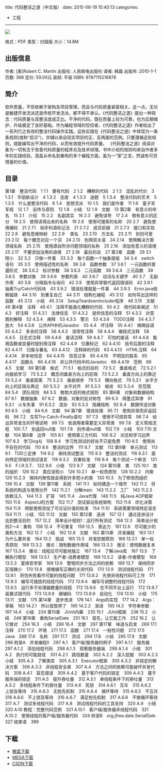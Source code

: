 title: 代码整洁之道（中文版）
date: 2015-06-19 15:40:13
categories:
  - 工程
---

![](http://img3.douban.com/lpic/s4103991.jpg)

格式：PDF
类型：扫描版
大小：14.8M

<!--more-->

## 出版信息 ##

作者: [美]Robert C. Martin 
出版社: 人民邮电出版社
译者: 韩磊 
出版年: 2010-1-1
页数: 388
定价: 59.00元
装帧: 平装
ISBN: 9787115216878

## 简介 ##

软件质量，不但依赖于架构及项目管理，而且与代码质量紧密相关。这一点，无论是敏捷开发流派还是传统开发流派，都不得不承认。《代码整洁之道》提出一种观念：代码质量与其整洁度成正比。干净的代码，既在质量上较为可靠，也为后期维护、升级奠定了良好基础。作为编程领域的佼佼者，《代码整洁之道》作者给出了一系列行之有效的整洁代码操作实践。这些实践在《代码整洁之道》中体现为一条条规则(或称“启示”)，并辅以来自现实项目的正、反两面的范例。只要遵循这些规则，就能编写出干净的代码，从而有效提升代码质量。
《代码整洁之道》阅读对象为一切有志于改善代码质量的程序员及技术经理。书中介绍的规则均来自作者多年的实践经验，涵盖从命名到重构的多个编程方面，虽为一“家”之言，然诚有可资借鉴的价值。

## 目录 ##

第1章　整洁代码　1
1.1　要有代码　2
1.2　糟糕的代码　2
1.3　混乱的代价　3
1.3.1　华丽新设计　4
1.3.2　态度　4
1.3.3　迷题　5
1.3.4　整洁代码的艺术　5
1.3.5　什么是整洁代码　6
1.4　思想流派　10
1.5　我们是作者　11
1.6　童子军军规　12
1.7　前传与原则　12
1.8　小结　12
1.9　文献　13
第2章　有意义的命名　15
2.1　介绍　15
2.2　名副其实　16
2.3　避免误导　17
2.4　做有意义的区分　18
2.5　使用读得出来的名称　19
2.6　使用可搜索的名称　20
2.7　避免使用编码　21
2.7.1　匈牙利语标记法　21
2.7.2　成员前缀　21
2.7.3　接口和实现　22
2.8　避免思维映射　22
2.9　 类名　23
2.10　方法名　23
2.11　别扮可爱　23
2.12　每个概念对应一个词　24
2.13　别用双关语　24
2.14　使用解决方案领域名称　25
2.15　使用源自所涉问题领域的名称　25
2.16　添加有意义的语境　25
2.17　不要添加没用的语境　27
2.18　最后的话　27
第3章　函数　29
3.1　短小　32
3.2　只做一件事　33
3.3　每个函数一个抽象层级　34
3.4　switch语句　35
3.5　使用描述性的名称　36
3.6　函数参数　37
3.6.1　一元函数的普遍形式　38
3.6.2　标识参数　38
3.6.3　二元函数　38
3.6.4　三元函数　39
3.6.5　参数对象　39
3.6.6　参数列表　40
3.6.7　动词与关键字　40
3.7　无副作用　40
3.8　分隔指令与询问　42
3.9　使用异常替代返回错误码　42
3.9.1　抽离Try/Catch代码块　43
3.9.2　错误处理就是一件事　44
3.9.3　Error.java依赖磁铁　44
3.10　别重复自己　44
3.11　结构化编程　45
3.12　如何写出这样的函数　45
3.13　小结　45
3.14　SetupTeardownIncluder程序　46
3.15　文献　48
第4章　注释　49
4.1　注释不能美化糟糕的代码　50
4.2　用代码来阐述　51
4.3　好注释　51
4.3.1　法律信息　51
4.3.2　提供信息的注释　51
4.3.3　对意图的解释　52
4.3.4　阐释　53
4.3.5　警示　53
4.3.6　TODO注释　54
4.3.7　放大　54
4.3.8　公共API中的Javadoc　55
4.4　坏注释　55
4.4.1　喃喃自语　55
4.4.2　多余的注释　56
4.4.3　误导性注释　58
4.4.4　循规式注释　58
4.4.5　日志式注释　59
4.4.6　废话注释　59
4.4.7　可怕的废话　61
4.4.8　能用函数或变量时就别用注释　62
4.4.9　位置标记　62
4.4.10　括号后面的注释　62
4.4.11　归属与署名　63
4.4.12　注释掉的代码　63
4.4.13　HTML注释　64
4.4.14　非本地信息　64
4.4.15　信息过多　65
4.4.16　不明显的联系　65
4.4.17　函数头　66
4.4.18　非公共代码中的Javadoc　66
4.4.19　范例　66
4.5　文献　69
第5章　格式　71
5.1　格式的目的　72
5.2　垂直格式　72
5.2.1　向报纸学习　73
5.2.2　概念间垂直方向上的区隔　73
5.2.3　垂直方向上的靠近　74
5.2.4　垂直距离　75
5.2.5　垂直顺序　79
5.3　横向格式　79
5.3.1　水平方向上的区隔与靠近　80
5.3.2　水平对齐　81
5.3.3　缩进　82
5.3.4　空范围　84
5.4　团队规则　84
5.5　鲍勃大叔的格式规则　85
第6章　对象和数据结构　87
6.1　数据抽象　87
6.2　数据、对象的反对称性　89
6.3　得墨忒耳律　91
6.3.1　火车失事　91
6.3.2　混杂　92
6.3.3　隐藏结构　92
6.4　数据传送对象　93
6.5　小结　94
6.6　文献　94
第7章　错误处理　95
7.1　使用异常而非返回码　96
7.2　先写Try-Catch-Finally语句　97
7.3　使用不可控异常　98
7.4　给出异常发生的环境说明　99
7.5　依调用者需要定义异常类　99
7.6　定义常规流程　100
7.7　别返回null值　101
7.8　别传递null值　102
7.9　小结　103
7.10 文献　104
第8章　边界　105
8.1　使用第三方代码　106
8.2　浏览和学习边界　107
8.3　学习log4j　108
8.4　学习性测试的好处不只是免费　110
8.5　使用尚不存在的代码　110
8.6　整洁的边界　111
8.7　文献　112
第9章　单元测试　113
9.1　TDD三定律　114
9.2　保持测试整洁　115
9.3　整洁的测试　116
9.3.1　面向特定领域的测试语言　118
9.3.2　双重标准　119
9.4　每个测试一个断言　121
9.5　F.I.R.S.T.　122
9.6　小结　123
9.7　文献　124
第10章　类　125
10.1　类的组织　126
10.2　类应该短小　126
10.2.1　单一权责原则　128
10.2.2　内聚　129
10.2.3　保持内聚性就会得到许多短小的类　130
10.3　为了修改而组织　136
10.4　文献　139
第11章　系统　141
11.1　如何建造一个城市　142
11.2　将系统的构造与使用分开　142
11.2.1　分解main　143
11.2.2　工厂　143
11.2.3　依赖注入　144
11.3　扩容　145
11.4　Java代理　148
11.5　纯Java AOP框架　150
11.6　AspectJ的方面　152
11.7　测试驱动系统架构　153
11.8　优化决策　154
11.9　明智使用添加了可论证价值的标准　154
11.10　系统需要领域特定语言　154
11.11　小结　155
11.12　文献　155
第12章　迭进　157
12.1　通过迭进设计达到整洁目的　157
12.2　简单设计规则1：运行所有测试　158
12.3　简单设计规则2～4：重构　158
12.4　不可重复　159
12.5　表达力　161
12.6　尽可能少的类和方法　162
12.7　小结　162
12.8　文献　162
第13章　并发编程　163
13.1　为什么要并发　164
13.2　挑战　165
13.3　并发防御原则　166
13.3.1　单一权责原则　166
13.3.2　推论：限制数据作用域　166
13.3.3　推论：使用数据复本　167
13.3.4　推论：线程应尽可能地独立　167
13.4　了解Java库　167
13.5　了解执行模型　168
13.5.1　生产者-消费者模型　169
13.5.2　读者-作者模型　169
13.5.3　宴席哲学家　169
13.6　警惕同步方法之间的依赖　169
13.7　保持同步区域微小　170
13.8　很难编写正确的关闭代码　170
13.9　测试线程代码　171
13.9.1　将伪失败看作可能的线程问题　171
13.9.2　先使非线程代码可工作　171
13.9.3　编写可插拔的线程代码　172
13.9.4　编写可调整的线程代码　172
13.9.5　运行多于处理器数量的线程　172
13.9.6　在不同平台上运行　172
13.9.7　装置试错代码　173
13.9.8　硬编码　173
13.9.9　自动化　174
13.10　小结　175
13.11　文献　175
第14章　逐步改进　176
14.1　Args的实现　177
14.2　Args：草稿　183
14.2.1　所以我暂停了　195
14.2.2　渐进　195
14.3　字符串参数　197
14.4　小结　234
第15章　JUnit内幕　235
15.1　JUnit框架　236
15.2　小结　249
第16章　重构SerialDate　251
16.1　首先，让它能工作　252
16.2　让它做对　254
16.3　小结　266
16.4　文献　267
第17章　味道与启发　269
17.1　注释　270
17.2　环境　271
17.3　函数　271
17.4　一般性问题　272
17.5　Java　288
17.6　名称　291
17.7　测试　294
17.8　小结　295
17.9　文献　296
附录A　并发编程II　297
A.1　客户端/服务器的例子　297
A.1.1　服务器　297
A.1.2　添加线程代码　298
A.1.3　观察服务器端　299
A.1.4　小结　301
A.2　执行的可能路径　301
A.2.1　路径数量　302
A.2.2　深入挖掘　303
A.2.3　小结　305
A.3　了解类库　305
A.3.1　Executor框架　305
A.3.2　非锁定的解决方案　306
A.3.3　非线程安全类　307
A.4　方法之间的依赖可能破坏并发代码　308
A.4.1　容忍错误　309
A.4.2　基于客户代码的锁定　309
A.4.3　基于服务端的锁定　311
A.5　提升吞吐量　312
A.5.1　单线程条件下的吞吐量　313
A.5.2　多线程条件下的吞吐量　313
A.6　死锁　314
A.6.1　互斥　315
A.6.2　上锁及等待　315
A.6.3　无抢先机制　315
A.6.4　循环等待　315
A.6.5　不互斥　316
A.6.6　不上锁及等待　316
A.6.7　满足抢先机制　317
A.6.8　不做循环等待　317
A.7　测试多线程代码　317
A.8　测试线程代码的工具支持　320
A.9　小结　320
A.10 教程：完整代码范例　321
A.10.1　客户端/服务器非线程代码　321
A.10.2　使用线程的客户端/服务器代码　324
附录B　org.jfree.date.SerialDate　327
结束语　389

## 下载 ##

+ [微盘下载](http://vdisk.weibo.com/s/aADaW4YRE_vDV)
+ [MEGA下载](https://mega.co.nz/#!HBNFSAqB!-TRtGvNM2p8NrzL7Vv6rTUlboDUL8LzwXcbYYmA3bcg)
+ [CSDN下载](http://download.csdn.net/detail/wizardforcel/8822681)